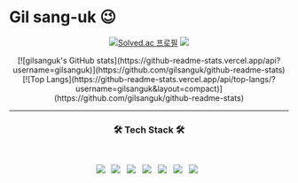 # Gil sang-uk 😉

<div align="center">
   
 [![Solved.ac 프로필](http://mazassumnida.wtf/api/v2/generate_badge?boj=sona_supporter)](https://solved.ac/sona_supporter)
<img src="http://mazandi.herokuapp.com/api?handle=sona_supporter&theme=cold"/>
</div>
<div align="center">
 [![gilsanguk's GitHub stats](https://github-readme-stats.vercel.app/api?username=gilsanguk)](https://github.com/gilsanguk/github-readme-stats) 
</div>
<div align="center">
 [![Top Langs](https://github-readme-stats.vercel.app/api/top-langs/?username=gilsanguk&layout=compact)](https://github.com/gilsanguk/github-readme-stats)
</div>
  
---
<h3 align="center"><b>🛠 Tech Stack 🛠</b></h3>
</br>
<p align="center">
<img src="https://img.shields.io/badge/Python-3776AB?style=flat-square&logo=python&logoColor=white"/></a> &nbsp
<img src="https://img.shields.io/badge/c++-00599C?style=flat-square&logo=c%2B%2B&logoColor=white"/></a> &nbsp 
<img src="https://img.shields.io/badge/HTML5-E34F26?style=flat-square&logo=HTML5&logoColor=white"/></a> &nbsp
<img src="https://img.shields.io/badge/CSS3-1572B6?style=flat-square&logo=CSS3&logoColor=white"/></a> &nbsp
<img src="https://img.shields.io/badge/JavaScript-F7DF1E?style=flat-square&logo=JavaScript&logoColor=white"/></a> &nbsp
<img src="https://img.shields.io/badge/django-092E20?style=flat-square&logo=django&logoColor=white"/></a> &nbsp
<img src="https://img.shields.io/badge/Vue.js-4FC08D?style=flat-square&logo=Vue.js&logoColor=white"/></a> &nbsp </p>
